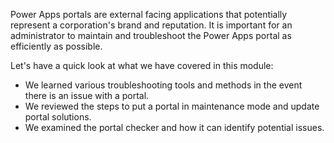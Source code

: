 Power Apps portals are external facing applications that potentially represent a corporation's brand and reputation. It is important for an administrator to maintain and troubleshoot the Power Apps portal as efficiently as possible.

Let's have a quick look at what we have covered in this module:

* We learned various troubleshooting tools and methods in the event there is an issue with a portal.
* We reviewed the steps to put a portal in maintenance mode and update portal solutions.
* We examined the portal checker and how it can identify potential issues.
